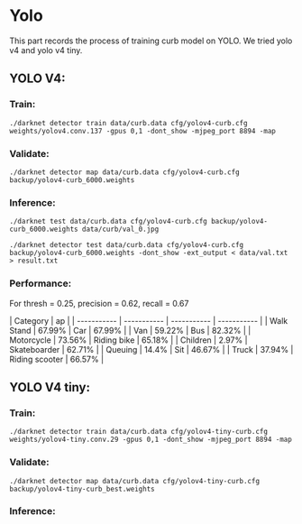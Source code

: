 # Yolo

This part records the process of training curb model on YOLO. We tried yolo v4 and yolo v4 tiny.

## YOLO V4:
### Train:
`./darknet detector train data/curb.data cfg/yolov4-curb.cfg weights/yolov4.conv.137 -gpus 0,1 -dont_show -mjpeg_port 8894 -map`

### Validate:
`./darknet detector map data/curb.data cfg/yolov4-curb.cfg backup/yolov4-curb_6000.weights`

### Inference:
`./darknet test data/curb.data cfg/yolov4-curb.cfg backup/yolov4-curb_6000.weights data/curb/val_0.jpg`

`./darknet detector test data/curb.data cfg/yolov4-curb.cfg backup/yolov4-curb_6000.weights -dont_show -ext_output < data/val.txt > result.txt`

### Performance:
For thresh = 0.25, precision = 0.62, recall = 0.67

| Category | ap |
| ----------- | ----------- | ----------- | ----------- |
| Walk Stand | 67.99% | Car | 67.99% |
| Van | 59.22% | Bus | 82.32% |
| Motorcycle | 73.56% | Riding bike | 65.18% |
| Children | 2.97% | Skateboarder | 62.71% |
| Queuing | 14.4% | Sit | 46.67% |
| Truck | 37.94% | Riding scooter | 66.57% |

## YOLO V4 tiny:
### Train:
`./darknet detector train data/curb.data cfg/yolov4-tiny-curb.cfg weights/yolov4-tiny.conv.29 -gpus 0,1 -dont_show -mjpeg_port 8894 -map`

### Validate:
`./darknet detector map data/curb.data cfg/yolov4-tiny-curb.cfg backup/yolov4-tiny-curb_best.weights`

### Inference:

